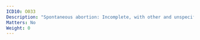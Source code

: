 ```yaml
---
ICD10: O033
Description: "Spontaneous abortion: Incomplete, with other and unspecified complications"
Matters: No
Weight: 0
---
```


